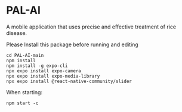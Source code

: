 # PAL-AI
 A mobile application that uses precise and effective treatment of rice disease.

 Please Install this package before running and editing

    cd PAL-AI-main
    npm install
    npm install -g expo-cli
    npx expo install expo-camera
    npx expo install expo-media-library
    npx expo install @react-native-community/slider
    
When starting:

    npm start -c

